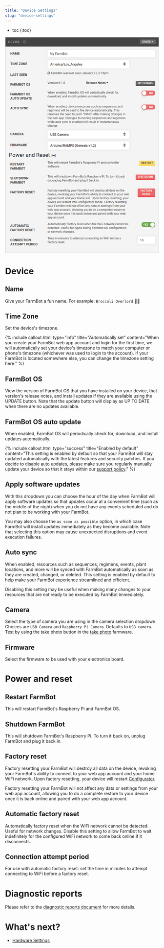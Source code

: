 ```yaml
---
title: "Device Settings"
slug: "device-settings"
---
```


* toc
{:toc}


![device_widget.png](_images/device_widget.png)

# Device
## Name
Give your FarmBot a fun name. For example: `Broccoli Overlord` 🥦🤖

## Time Zone
Set the device's timezone.

{%
include callout.html
type="info"
title="Automatically set"
content="When you create your FarmBot web app account and login for the first time, we will automatically set your device's timezone to match your computer or phone's timezone (whichever was used to login to the account). If your FarmBot is located somewhere else, you can change the timezone setting here."
%}

## FarmBot OS
View the version of FarmBot OS that you have installed on your device, that version's release notes, and install updates if they are available using the <span class="fb-button fb-green">UPDATE</span> button. Note that the update button will display as <span class="fb-button fb-gray">UP TO DATE</span> when there are no updates available.

## FarmBot OS auto update
When enabled, FarmBot OS will periodically check for, download, and install updates automatically.

{%
include callout.html
type="success"
title="Enabled by default"
content="This setting is enabled by default so that your FarmBot will stay updated automatically with the latest features and security patches. If you decide to disable auto updates, please make sure you regularly manually update your device so that it stays within our [support policy](../../FarmBot-Software/troubleshooting/support-policy.md)."
%}

## Apply software updates
With this dropdown you can choose the hour of the day when FarmBot will apply software updates so that updates occur at a convenient time (such as the middle of the night) when you do not have any events scheduled and do not plan to be working with your FarmBot.

You may also choose the `as soon as possible` option, in which case FarmBot will install updates immediately as they become available. Note that selecting this option may cause unexpected disruptions and event execution failures.

## Auto sync
When enabled, resources such as sequences, regimens, events, plant locations, and more will be synced with FarmBot automatically as soon as they are created, changed, or deleted. This setting is enabled by default to help make your FarmBot experience streamlined and efficient.

Disabling this setting may be useful when making many changes to your resources that are not ready to be executed by FarmBot immediately.

## Camera
Select the type of camera you are using in the camera selection dropdown. Choices are `USB Camera` and `Raspberry Pi Camera`. Defaults to `USB camera`. Test by using the <span class="fb-button fb-green">take photo</span> button in the [take photo](../../Web-App/farmware/take-photo.md) farmware.

## Firmware
Select the firmware to be used with your electronics board.

# Power and reset
## Restart FarmBot
This will restart FarmBot's Raspberry Pi and FarmBot OS.

## Shutdown FarmBot
This will shutdown FarmBot's Raspberry Pi. To turn it back on, unplug FarmBot and plug it back in.

## Factory reset
Factory resetting your FarmBot will destroy all data on the device, revoking your FarmBot's ability to connect to your web app account and your home WiFi network. Upon factory resetting, your device will restart [Configurator](../../Device/farmbot-os/configurator.md).

Factory resetting your FarmBot will not affect any data or settings from your web app account, allowing you to do a complete restore to your device once it is back online and paired with your web app account.

## Automatic factory reset
Automatically factory reset when the WiFi network cannot be detected. Useful for network changes. Disable this setting to allow FarmBot to wait indefinitely for the configured WiFi network to come back online if it disconnects.

## Connection attempt period
For use with automatic factory reset: set the time in minutes to attempt connecting to WiFi before a factory reset.

# Diagnostic reports
Please refer to the [diagnostic reports document](../device/diagnostic-reports.md) for more details.

# What's next?

 * [Hardware Settings](../device/hardware-settings.md)
